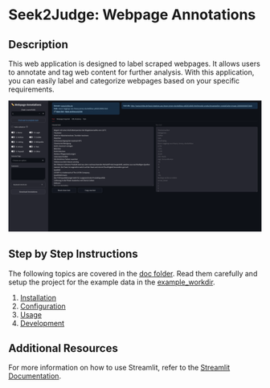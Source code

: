 # Seek2Judge: Webpage Annotations

## Description

This web application is designed to label scraped webpages. It allows users to annotate and tag web content for further analysis. With this application, you can easily label and categorize webpages based on your specific requirements.

![Application Screenshot](screenshot.png)

## Step by Step Instructions
The following topics are covered in the [doc folder](doc). Read them carefully and setup the project for the example data in the [example_workdir](example_workdir).

1. [Installation](doc/01-INSTALLATION.md)
2. [Configuration](doc/02-CONFIGURATION.md)
3. [Usage](doc/03-USAGE.md)
4. [Development](doc/04-DEVELOPMENT.md)

## Additional Resources

For more information on how to use Streamlit, refer to the [Streamlit Documentation](https://docs.streamlit.io/library/api-reference).